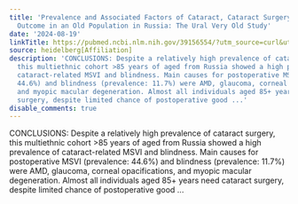 ```yaml
---
title: 'Prevalence and Associated Factors of Cataract, Cataract Surgery and Postoperative
  Outcome in an Old Population in Russia: The Ural Very Old Study'
date: '2024-08-19'
linkTitle: https://pubmed.ncbi.nlm.nih.gov/39156554/?utm_source=curl&utm_medium=rss&utm_campaign=pubmed-2&utm_content=1FakS-2QOkCT8HsMOQP1bCRQ4YzyumYOmxmF0moLsQ3dFB1E9V&fc=20220326224207&ff=20240819181131&v=2.18.0.post9+e462414
source: heidelberg[Affiliation]
description: 'CONCLUSIONS: Despite a relatively high prevalence of cataract surgery,
  this multiethnic cohort >85 years of aged from Russia showed a high prevalence of
  cataract-related MSVI and blindness. Main causes for postoperative MSVI (prevalence:
  44.6%) and blindness (prevalence: 11.7%) were AMD, glaucoma, corneal opacifications,
  and myopic macular degeneration. Almost all individuals aged 85+ years need cataract
  surgery, despite limited chance of postoperative good ...'
disable_comments: true
---
```

CONCLUSIONS: Despite a relatively high prevalence of cataract surgery, this multiethnic cohort >85 years of aged from Russia showed a high prevalence of cataract-related MSVI and blindness. Main causes for postoperative MSVI (prevalence: 44.6%) and blindness (prevalence: 11.7%) were AMD, glaucoma, corneal opacifications, and myopic macular degeneration. Almost all individuals aged 85+ years need cataract surgery, despite limited chance of postoperative good ...